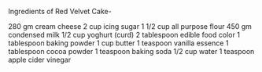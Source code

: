 Ingredients of Red Velvet Cake-

280 gm cream cheese
2 cup icing sugar
1 1/2 cup all purpose flour
450 gm condensed milk
1/2 cup yoghurt (curd)
2 tablespoon edible food color
1 tablespoon baking powder
1 cup butter
1 teaspoon vanilla essence
1 tablespoon cocoa powder
1 teaspoon baking soda
1/2 cup water
1 teaspoon apple cider vinegar